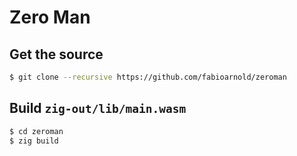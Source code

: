 # Zero Man

## Get the source

```bash
$ git clone --recursive https://github.com/fabioarnold/zeroman
```

## Build `zig-out/lib/main.wasm`

```bash
$ cd zeroman
$ zig build
```